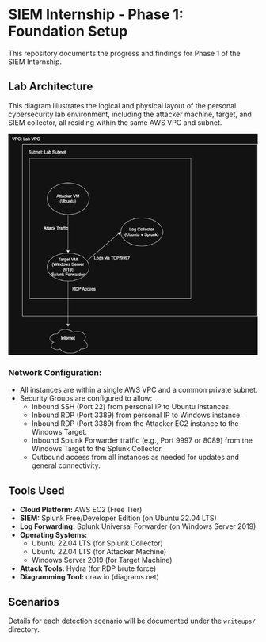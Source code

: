 # SIEM Internship - Phase 1: Foundation Setup

This repository documents the progress and findings for Phase 1 of the SIEM Internship.

## Lab Architecture

This diagram illustrates the logical and physical layout of the personal cybersecurity lab environment, including the attacker machine, target, and SIEM collector, all residing within the same AWS VPC and subnet.

![Lab Architecture Diagram](screenshots/siem-internship-phase1-architecture.png)

### Network Configuration:
* All instances are within a single AWS VPC and a common private subnet.
* Security Groups are configured to allow:
    * Inbound SSH (Port 22) from personal IP to Ubuntu instances.
    * Inbound RDP (Port 3389) from personal IP to Windows instance.
    * Inbound RDP (Port 3389) from the Attacker EC2 instance to the Windows Target.
    * Inbound Splunk Forwarder traffic (e.g., Port 9997 or 8089) from the Windows Target to the Splunk Collector.
    * Outbound access from all instances as needed for updates and general connectivity.

## Tools Used

* **Cloud Platform:** AWS EC2 (Free Tier)
* **SIEM:** Splunk Free/Developer Edition (on Ubuntu 22.04 LTS)
* **Log Forwarding:** Splunk Universal Forwarder (on Windows Server 2019)
* **Operating Systems:**
    * Ubuntu 22.04 LTS (for Splunk Collector)
    * Ubuntu 22.04 LTS (for Attacker Machine)
    * Windows Server 2019 (for Target Machine)
* **Attack Tools:** Hydra (for RDP brute force)
* **Diagramming Tool:** draw.io (diagrams.net)

## Scenarios

Details for each detection scenario will be documented under the `writeups/` directory.